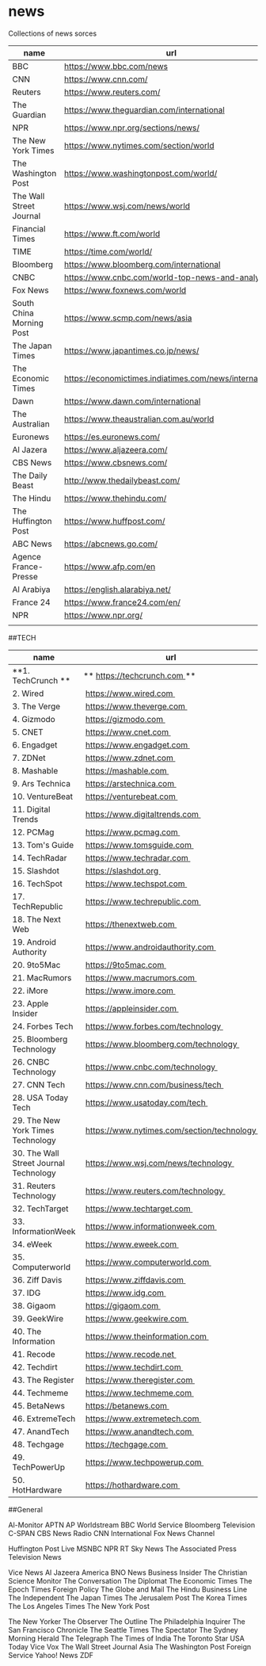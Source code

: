 # news
Collections of news sorces

 **name**                 | **url**                                                 | **country** 
--------------------------|---------------------------------------------------------|-------------
 BBC                      | https://www.bbc.com/news                                | UK          
 CNN                      | https://www.cnn.com/                                    | USA         
 Reuters                  | https://www.reuters.com/                                | UK          
 The Guardian             | https://www.theguardian.com/international               | UK          
 NPR                      | https://www.npr.org/sections/news/                      | USA         
 The New York Times       | https://www.nytimes.com/section/world                   | USA         
 The Washington Post      | https://www.washingtonpost.com/world/                   | USA         
 The Wall Street Journal  | https://www.wsj.com/news/world                          | USA         
 Financial Times          | https://www.ft.com/world                                | UK          
 TIME                     | https://time.com/world/                                 | USA         
 Bloomberg                | https://www.bloomberg.com/international                 | USA         
 CNBC                     | https://www.cnbc.com/world-top-news-and-analysis/       | USA         
 Fox News                 | https://www.foxnews.com/world                           | USA         
 South China Morning Post | https://www.scmp.com/news/asia                          | Hong Kong   
 The Japan Times          | https://www.japantimes.co.jp/news/                      | Japan       
 The Economic Times       | https://economictimes.indiatimes.com/news/international | India       
 Dawn                     | https://www.dawn.com/international                      | Pakistan    
 The Australian           | https://www.theaustralian.com.au/world                  | Australia   
 Euronews                 | https://es.euronews.com/                                | Francia     
 Al Jazera                | https://www.aljazeera.com/                              | Qatar       
 CBS News                 | https://www.cbsnews.com/                                | USA         
 The Daily Beast          | http://www.thedailybeast.com/                           | USA         
 The Hindu                | https://www.thehindu.com/                               | India       
 The Huffington Post      | https://www.huffpost.com/                               | USA         
 ABC News                 | https://abcnews.go.com/                                 | USA         
 Agence France-Presse     | https://www.afp.com/en                                  | France      
 Al Arabiya               | https://english.alarabiya.net/                          | Dubai       
 France 24                | https://www.france24.com/en/                            | France      
 NPR                      | https://www.npr.org/                                    | USA         
                          |                                                         |             

##TECH

**name**                 | **url**                                                 | **country**     
-----------------------------------------|----------------------------------------------|----------
 **1. TechCrunch **                      | ** https://techcrunch.com **                 | ** USA** 
 2. Wired                                |  https://www.wired.com                       |  USA     
 3. The Verge                            |  https://www.theverge.com                    |  USA     
 4. Gizmodo                              |  https://gizmodo.com                         |  USA     
 5. CNET                                 |  https://www.cnet.com                        |  USA     
 6. Engadget                             |  https://www.engadget.com                    |  USA     
 7. ZDNet                                |  https://www.zdnet.com                       |  USA     
 8. Mashable                             |  https://mashable.com                        |  USA     
 9. Ars Technica                         |  https://arstechnica.com                     |  USA     
 10. VentureBeat                         |  https://venturebeat.com                     |  USA     
 11. Digital Trends                      |  https://www.digitaltrends.com               |  USA     
 12. PCMag                               |  https://www.pcmag.com                       |  USA     
 13. Tom's Guide                         |  https://www.tomsguide.com                   |  USA     
 14. TechRadar                           |  https://www.techradar.com                   |  USA     
 15. Slashdot                            |  https://slashdot.org                        |  USA     
 16. TechSpot                            |  https://www.techspot.com                    |  USA     
 17. TechRepublic                        |  https://www.techrepublic.com                |  USA     
 18. The Next Web                        |  https://thenextweb.com                      |  USA     
 19. Android Authority                   |  https://www.androidauthority.com            |  USA     
 20. 9to5Mac                             |  https://9to5mac.com                         |  USA     
 21. MacRumors                           |  https://www.macrumors.com                   |  USA     
 22. iMore                               |  https://www.imore.com                       |  USA     
 23. Apple Insider                       |  https://appleinsider.com                    |  USA     
 24. Forbes Tech                         |  https://www.forbes.com/technology           |  USA     
 25. Bloomberg Technology                |  https://www.bloomberg.com/technology        |  USA     
 26. CNBC Technology                     |  https://www.cnbc.com/technology             |  USA     
 27. CNN Tech                            |  https://www.cnn.com/business/tech           |  USA     
 28. USA Today Tech                      |  https://www.usatoday.com/tech               |  USA     
 29. The New York Times Technology       |  https://www.nytimes.com/section/technology  |  USA     
 30. The Wall Street Journal Technology  |  https://www.wsj.com/news/technology         |  USA     
 31. Reuters Technology                  |  https://www.reuters.com/technology          |  USA     
 32. TechTarget                          |  https://www.techtarget.com                  |  USA     
 33. InformationWeek                     |  https://www.informationweek.com             |  USA     
 34. eWeek                               |  https://www.eweek.com                       |  USA     
 35. Computerworld                       |  https://www.computerworld.com               |  USA     
 36. Ziff Davis                          |  https://www.ziffdavis.com                   |  USA     
 37. IDG                                 |  https://www.idg.com                         |  USA     
 38. Gigaom                              |  https://gigaom.com                          |  USA     
 39. GeekWire                            |  https://www.geekwire.com                    |  USA     
 40. The Information                     |  https://www.theinformation.com              |  USA     
 41. Recode                              |  https://www.recode.net                      |  USA     
 42. Techdirt                            |  https://www.techdirt.com                    |  USA     
 43. The Register                        |  https://www.theregister.com                 |  USA     
 44. Techmeme                            |  https://www.techmeme.com                    |  USA     
 45. BetaNews                            |  https://betanews.com                        |  USA     
 46. ExtremeTech                         |  https://www.extremetech.com                 |  USA     
 47. AnandTech                           |  https://www.anandtech.com                   |  USA     
 48. Techgage                            |  https://techgage.com                        |  USA     
 49. TechPowerUp                         |  https://www.techpowerup.com                 |  USA     
 50. HotHardware                         |  https://hothardware.com                     |  USA     





##General

Al-Monitor
APTN
AP Worldstream
BBC World Service
Bloomberg Television
C-SPAN
CBS News Radio
CNN International
Fox News Channel

Huffington Post Live
MSNBC
NPR
RT
Sky News
The Associated Press Television News

Vice News
Al Jazeera America
BNO News
Business Insider
The Christian Science Monitor
The Conversation
The Diplomat
The Economic Times
The Epoch Times
Foreign Policy
The Globe and Mail
The Hindu Business Line
The Independent
The Japan Times
The Jerusalem Post
The Korea Times
The Los Angeles Times
The New York Post

The New Yorker
The Observer
The Outline
The Philadelphia Inquirer
The San Francisco Chronicle
The Seattle Times
The Spectator
The Sydney Morning Herald
The Telegraph
The Times of India
The Toronto Star
USA Today
Vice
Vox
The Wall Street Journal Asia
The Washington Post Foreign Service
Yahoo! News
ZDF
